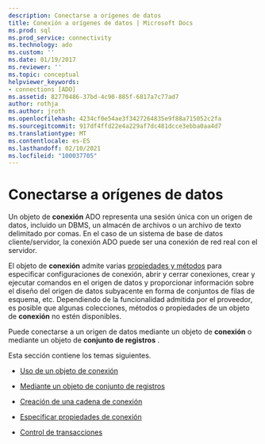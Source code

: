 ```yaml
---
description: Conectarse a orígenes de datos
title: Conexión a orígenes de datos | Microsoft Docs
ms.prod: sql
ms.prod_service: connectivity
ms.technology: ado
ms.custom: ''
ms.date: 01/19/2017
ms.reviewer: ''
ms.topic: conceptual
helpviewer_keywords:
- connections [ADO]
ms.assetid: 82770486-37bd-4c90-885f-6817a7c77ad7
author: rothja
ms.author: jroth
ms.openlocfilehash: 4234cf0e54ae3f3427264835e9f88a715052c2fa
ms.sourcegitcommit: 917df4ffd22e4a229af7dc481dcce3ebba0aa4d7
ms.translationtype: MT
ms.contentlocale: es-ES
ms.lasthandoff: 02/10/2021
ms.locfileid: "100037705"
---
```

# <a name="connecting-to-data-sources"></a>Conectarse a orígenes de datos
Un objeto de **conexión** ADO representa una sesión única con un origen de datos, incluido un DBMS, un almacén de archivos o un archivo de texto delimitado por comas. En el caso de un sistema de base de datos cliente/servidor, la conexión ADO puede ser una conexión de red real con el servidor.  
  
 El objeto de **conexión** admite varias [propiedades y métodos](../../reference/ado-api/connection-object-properties-methods-and-events.md) para especificar configuraciones de conexión, abrir y cerrar conexiones, crear y ejecutar comandos en el origen de datos y proporcionar información sobre el diseño del origen de datos subyacente en forma de conjuntos de filas de esquema, etc. Dependiendo de la funcionalidad admitida por el proveedor, es posible que algunas colecciones, métodos o propiedades de un objeto de **conexión** no estén disponibles.  
  
 Puede conectarse a un origen de datos mediante un objeto de **conexión** o mediante un objeto de **conjunto de registros** .  
  
 Esta sección contiene los temas siguientes.  
  
-   [Uso de un objeto de conexión](./using-a-connection-object.md)  
  
-   [Mediante un objeto de conjunto de registros](./using-a-recordset-object.md)  
  
-   [Creación de una cadena de conexión](./creating-a-connection-string.md)  
  
-   [Especificar propiedades de conexión](./specifying-connection-properties.md)  
  
-   [Control de transacciones](./controlling-transactions-ado.md)